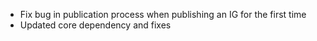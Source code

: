 * Fix bug in publication process when publishing an IG for the first time
* Updated core dependency and fixes
